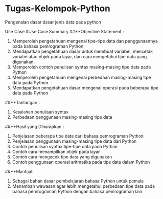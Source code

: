 # Tugas-Kelompok-Python
Pengenalan dasar dasar jenis data pada python

Use Case
#Use Case Summary
##**Objective Statement :
  1. Memperoleh pengetahuan mengenai tipe-tipe data dan penggunaannya pada bahasa pemrograman Python
  2. Mendapatkan pengetahuan dasar untuk membuat variabel, mencetak variabe atau objek pada layar, dan cara mengetahui tipe data yang digunakan.
  3. Memperoleh contoh penulisan syntax masing-masing tipe data pada Python
  4. Memperoleh pengetahuan mengenai perbedaan masing-masing tipe data pada Python
  5. Mendapatkan pengetahuan dasar mengenai operasi pada beberapa tipe data pada Python

##**Tantangan :
  1. Kesalahan penulisan syntax 
  2. Perbedaan penggunaan masing-masing tipe data

##**Hasil yang Diharapkan :
  1. Penjelasan beberapa tipe data dari bahasa pemrograman Python
  2. Penjelasan penggunaan masing-masing tipe data dari Python
  3. Contoh penulisan syntax tipe-tipe data pada Python
  4. Contoh cara menampilkan objek pada layar
  5. Contoh cara mengecek tipe data yang digunakan
  6. Contoh penggunaan operasi aritmatika pada tipe data dalam Python

##**Manfaat
  1. Sebagai bahan dasar pembelajaran bahasa Python untuk pemula
  2. Menambah wawasan agar lebih mengetahui perbedaan tipe data pada bahasa pemrograman Python dengan bahasa pemrograman lain

